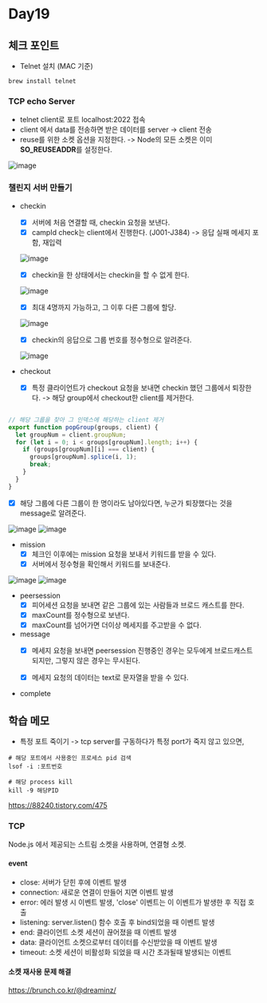 # Day19

## 체크 포인트
- Telnet 설치 (MAC 기준)
```
brew install telnet
```
### TCP echo Server

- telnet client로 포트 localhost:2022 접속
- client 에서 data를 전송하면 받은 데이터를 server -> client 전송 
- reuse를 위한 소켓 옵션을 지정한다. -> Node의 모든 소켓은 이미 **SO_REUSEADDR**를 설정한다.

![image](https://user-images.githubusercontent.com/64758931/184106349-53f22229-a485-4059-8a89-00056ac659e1.png)

### 챌린지 서버 만들기

- checkin
  - [x] 서버에 처음 연결할 때, checkin 요청을 보낸다.
  - [x] campId check는 client에서 진행한다. (J001-J384) -> 응답 실패 메세지 포함, 재입력
  
  ![image](https://user-images.githubusercontent.com/64758931/184178667-b9a40fc6-0daf-4c59-8456-5452d9b38eb7.png)

  - [x] checkin을 한 상태에서는 checkin을 할 수 없게 한다.
  
  ![image](https://user-images.githubusercontent.com/64758931/184178463-1c80d7a4-941b-4cbb-a441-f5c02f3574e6.png)

  - [x] 최대 4명까지 가능하고, 그 이후 다른 그룹에 할당.
  
  ![image](https://user-images.githubusercontent.com/64758931/184178330-47f6bcbf-aaba-4cc3-9621-966ea800f2ef.png)

  - [x] checkin의 응답으로 그룹 번호를 정수형으로 알려준다.   
  
  ![image](https://user-images.githubusercontent.com/64758931/184178803-22365a1a-c7ee-4121-bfb4-af4434dac0c2.png)


- checkout
  - [x] 특정 클라이언트가 checkout 요청을 보내면 checkin 했던 그룹에서 퇴장한다. -> 해당 group에서 checkout한 client를 제거한다. 


```javascript

// 해당 그룹을 찾아 그 인덱스에 해당하는 client 제거 
export function popGroup(groups, client) {
  let groupNum = client.groupNum;
  for (let i = 0; i < groups[groupNum].length; i++) {
    if (groups[groupNum][i] === client) {
      groups[groupNum].splice(i, 1);
      break;
    }
  }
}
```

  - [x] 해당 그룹에 다른 그룹이 한 명이라도 남아있다면, 누군가 퇴장했다는 것을 message로 알려준다.

![image](https://user-images.githubusercontent.com/64758931/184199598-36576a10-a8e4-4a6e-a91d-1fb3ff7dd583.png)
![image](https://user-images.githubusercontent.com/64758931/184199640-692d80ce-abef-4d14-97fc-358be44874f7.png)


- mission
  - [x] 체크인 이후에는 mission 요청을 보내서 키워드를 받을 수 있다.
  - [x] 서버에서 정수형을 확인해서 키워드를 보내준다.

![image](https://user-images.githubusercontent.com/64758931/184213178-30ebbab8-8319-4e12-bf7a-5e94bd2f1224.png)
![image](https://user-images.githubusercontent.com/64758931/184213224-2952abbb-48ad-4fdf-96da-a5fcd14c4d19.png)

- peersession
  - [x] 피어세션 요청을 보내면 같은 그룹에 있는 사람들과 브로드 캐스트를 한다.
  - [x] maxCount를 정수형으로 보낸다.
  - [x] maxCount를 넘어가면 더이상 메세지를 주고받을 수 없다.

- message
  - [x] 메세지 요청을 보내면 peersession 진행중인 경우는 모두에게 브로드캐스트 되지만, 그렇지 않은 경우는 무시된다.
  - [x] 메세지 요청의 데이터는 text로 문자열을 받을 수 있다.


- complete
## 학습 메모
- 특정 포트 죽이기 -> tcp server를 구동하다가 특정 port가 죽지 않고 있으면,

```
# 해당 포트에서 사용중인 프로세스 pid 검색
lsof -i :포트번호

# 해당 process kill
kill -9 해당PID
```
  https://88240.tistory.com/475

### TCP
Node.js 에서 제공되는 스트림 소켓을 사용하며, 연결형 소켓.

#### event
- close: 서버가 닫힌 후에 이벤트 발생
- connection: 새로운 연결이 만들어 지면 이벤트 발생
- error: 에러 발생 시 이벤트 발생, 'close' 이벤트는 이 이벤트가 발생한 후 직접 호출
- listening: server.listen() 함수 호출 후 bind되었을 때 이벤트 발생
- end: 클라이언트 소켓 세션이 끊어졌을 때 이벤트 발생
- data: 클라이언트 소켓으로부터 데이터를 수신받았을 때 이벤트 발생
- timeout: 소켓 세션이 비활성화 되었을 때 시간 초과될때 발생되는 이벤트

#### 소켓 재사용 문제 해결

https://brunch.co.kr/@dreaminz/
